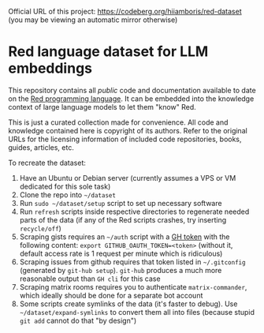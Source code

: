 Official URL of this project: <https://codeberg.org/hiiamboris/red-dataset> (you may be viewing an automatic mirror otherwise)

# Red language dataset for LLM embeddings

This repository contains all *public* code and documentation available to date on the [Red programming language](red-lang.org). It can be embedded into the knowledge context of large language models to let them "know" Red.

This is just a curated collection made for convenience. All code and knowledge contained here is copyright of its authors. Refer to the original URLs for the licensing information of included code repositories, books, guides, articles, etc.

To recreate the dataset:
1. Have an Ubuntu or Debian server (currently assumes a VPS or VM dedicated for this sole task)
2. Clone the repo into `~/dataset`
3. Run `sudo ~/dataset/setup` script to set up necessary software
4. Run `refresh` scripts inside respective directories to regenerate needed parts of the data (if any of the Red scripts crashes, try inserting `recycle/off`)
5. Scraping gists requires an `~/auth` script with a [GH token](https://github.com/settings/tokens/new) with the following content: `export GITHUB_OAUTH_TOKEN=<token>` (without it, default access rate is 1 request per minute which is ridiculous)
6. Scraping issues from github requires that token listed in `~/.gitconfig` (generated by `git-hub setup`). `git-hub` produces a much more reasonable output than `GH cli` for this case
7. Scraping matrix rooms requires you to authenticate `matrix-commander`, which ideally should be done for a separate bot account
8. Some scripts create symlinks of the data (it's faster to debug). Use `~/dataset/expand-symlinks` to convert them all into files (because stupid `git add` cannot do that "by design")

